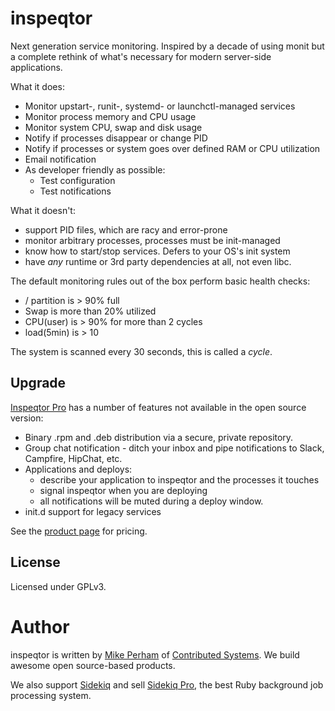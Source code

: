 # inspeqtor

Next generation service monitoring.  Inspired by a decade of
using monit but a complete rethink of what's necessary for modern
server-side applications.

What it does:

* Monitor upstart-, runit-, systemd- or launchctl-managed services
* Monitor process memory and CPU usage
* Monitor system CPU, swap and disk usage
* Notify if processes disappear or change PID
* Notify if processes or system goes over defined RAM or CPU utilization
* Email notification
* As developer friendly as possible:
  - Test configuration
  - Test notifications

What it doesn't:

* support PID files, which are racy and error-prone
* monitor arbitrary processes, processes must be init-managed
* know how to start/stop services.  Defers to your OS's init system
* have *any* runtime or 3rd party dependencies at all, not even libc.

The default monitoring rules out of the box perform basic health checks:

* / partition is > 90% full
* Swap is more than 20% utilized
* CPU(user) is > 90% for more than 2 cycles
* load(5min) is > 10

The system is scanned every 30 seconds, this is called a *cycle*.

## Upgrade

[Inspeqtor Pro](http://contribsys.com/inspeqtor) has a number of features not available in the open source
version:

* Binary .rpm and .deb distribution via a secure, private repository.
* Group chat notification - ditch your inbox and pipe notifications to Slack, Campfire, HipChat, etc.
* Applications and deploys:
  - describe your application to inspeqtor and the processes it touches
  - signal inspeqtor when you are deploying
  - all notifications will be muted during a deploy window.
* init.d support for legacy services

See the [product page](http://contribsys.com/inspeqtor) for pricing.


## License

Licensed under GPLv3.

# Author

inspeqtor is written by [Mike Perham](http://twitter.com/mperham) of [Contributed Systems](http://contribsys.com).  We build awesome open source-based products.

We also support [Sidekiq](http://sidekiq.org) and sell [Sidekiq
Pro](http://sidekiq.org/pro), the best Ruby background job processing
system.

